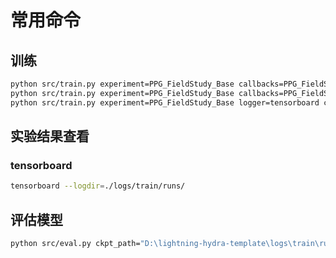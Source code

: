 # 常用命令

## 训练

```bash
python src/train.py experiment=PPG_FieldStudy_Base callbacks=PPG_FieldStudy logger=tensorboard
python src/train.py experiment=PPG_FieldStudy_Base callbacks=PPG_FieldStudy logger=tensorboard trainer=gpu
python src/train.py experiment=PPG_FieldStudy_Base logger=tensorboard callbacks=PPG_FieldStudy trainer=gpu debug=fdr 
```

## 实验结果查看

### tensorboard

```bash
tensorboard --logdir=./logs/train/runs/
```

## 评估模型

```bash
python src/eval.py ckpt_path="D:\lightning-hydra-template\logs\train\runs\2024-10-06_11-35-20\checkpoints\epoch_005.ckpt"
```



